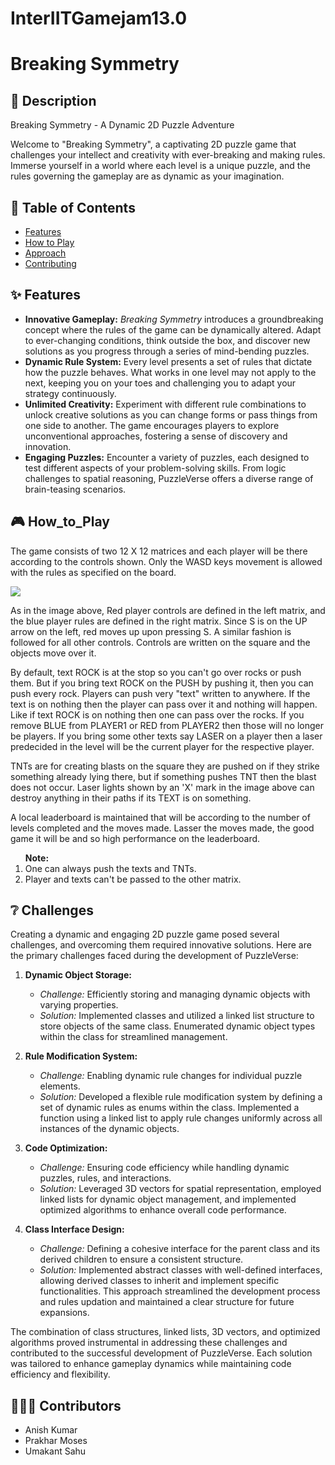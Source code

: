 # InterIITGamejam13.0

# Breaking Symmetry

## 📖 Description

Breaking Symmetry - A Dynamic 2D Puzzle Adventure

Welcome to "Breaking Symmetry", a captivating 2D puzzle game that challenges your intellect and creativity with ever-breaking and making rules. Immerse yourself in a world where each level is a unique puzzle, and the rules governing the gameplay are as dynamic as your imagination.

## 📝 Table of Contents

- [Features](#features)
- [How to Play](#how_to_play)
- [Approach](#challenges)
- [Contributing](#contributors)

## <div id = features>✨ Features</div>
<ul>
  <li><strong>Innovative Gameplay:</strong> <em>Breaking Symmetry</em> introduces a groundbreaking concept where the rules of the game can be dynamically altered. Adapt to ever-changing conditions, think outside the box, and discover new solutions as you progress through a series of mind-bending puzzles.</li>

<li><strong>Dynamic Rule System:</strong> Every level presents a set of rules that dictate how the puzzle behaves. What works in one level may not apply to the next, keeping you on your toes and challenging you to adapt your strategy continuously.</li>

<li><strong>Unlimited Creativity:</strong> Experiment with different rule combinations to unlock creative solutions as you can change forms or pass things from one side to another. The game encourages players to explore unconventional approaches, fostering a sense of discovery and innovation.</li>

<li><strong>Engaging Puzzles:</strong> Encounter a variety of puzzles, each designed to test different aspects of your problem-solving skills. From logic challenges to spatial reasoning, PuzzleVerse offers a diverse range of brain-teasing scenarios.</li>
</ul>

## <div id = how_to_play>🎮 How_to_Play</div>
 The game consists of two 12 X 12 matrices and each player will be there according to the controls shown.
 Only the WASD keys movement is allowed with the rules as specified on the board.
 
<img src = "https://github.com/Anish2915/InterIITGamejam13.0/blob/main/Game_img.jpeg">

<p>As in the image above, Red player controls are defined in the left matrix, and the blue player rules are defined in the right matrix. Since S is on the UP arrow on the left, red moves up upon pressing S. A similar fashion is followed for all other controls. Controls are written on the square and the objects move over it. </p>
<p>By default, text ROCK is at the stop so you can't go over rocks or push them. But if you bring text ROCK on the PUSH by pushing it, then you can push every rock. Players can push very "text" written to anywhere. If the text is on nothing then the player can pass over it and nothing will happen. Like if text ROCK is on nothing then one can pass over the rocks.
If you remove BLUE from PLAYER1 or RED from PLAYER2 then those will no longer be players. If you bring some other texts say LASER on a player then a laser predecided in the level will be the current player for the respective player.</p>

<p> TNTs are for creating blasts on the square they are pushed on if they strike something already lying there, but if something pushes TNT then the blast does not occur. Laser lights shown by an 'X' mark in the image above can destroy anything in their paths if its TEXT is on something.</p>

<p>A local leaderboard is maintained that will be according to the number of levels completed and the moves made. Lasser the moves made, the good game it will be and so high performance on the leaderboard.</p>

<ol><b>Note:</b> <li>One can always push the texts and TNTs.</li>
                 <li>Player and texts can't be passed to the other matrix.</li>
</ol>

## <div id = challenges>❔ Challenges</div>

Creating a dynamic and engaging 2D puzzle game posed several challenges, and overcoming them required innovative solutions. Here are the primary challenges faced during the development of PuzzleVerse:

1. **Dynamic Object Storage:**
   - *Challenge:* Efficiently storing and managing dynamic objects with varying properties.
   - *Solution:* Implemented classes and utilized a linked list structure to store objects of the same class. Enumerated dynamic object types within the class for streamlined management.

2. **Rule Modification System:**
   - *Challenge:* Enabling dynamic rule changes for individual puzzle elements.
   - *Solution:* Developed a flexible rule modification system by defining a set of dynamic rules as enums within the class. Implemented a function using a linked list to apply rule changes uniformly across all instances of the dynamic objects.

3. **Code Optimization:**
   - *Challenge:* Ensuring code efficiency while handling dynamic puzzles, rules, and interactions.
   - *Solution:* Leveraged 3D vectors for spatial representation, employed linked lists for dynamic object management, and implemented optimized algorithms to enhance overall code performance.

4. **Class Interface Design:**
   - *Challenge:* Defining a cohesive interface for the parent class and its derived children to ensure a consistent structure.
   - *Solution:* Implemented abstract classes with well-defined interfaces, allowing derived classes to inherit and implement specific functionalities. This approach streamlined the development process and rules updation and maintained a clear structure for future expansions.


The combination of class structures, linked lists, 3D vectors, and optimized algorithms proved instrumental in addressing these challenges and contributed to the successful development of PuzzleVerse. Each solution was tailored to enhance gameplay dynamics while maintaining code efficiency and flexibility.


## <div id = contributors>🧑🏽‍💻 Contributors</div>
<ul>
  <li>Anish Kumar</li>
  <li>Prakhar Moses</li>
  <li>Umakant Sahu</li>
</ul>
